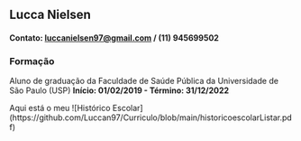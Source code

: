 ## Lucca Nielsen
#### Contato: luccanielsen97@gmail.com     /     (11) 945699502

### Formação
<p> Aluno de graduação da Faculdade de Saúde Pública da Universidade de São Paulo (USP) <b>
 Início: 01/02/2019 - Término: 31/12/2022 </b>
  <p> Aqui está o meu ![Histórico Escolar](https://github.com/Luccan97/Curriculo/blob/main/historicoescolarListar.pdf)</p>


